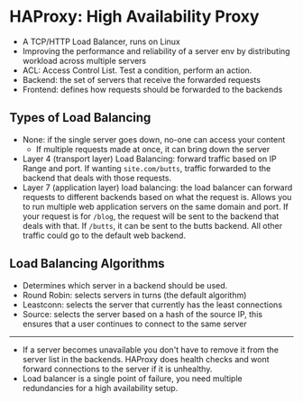 # HAProxy: High Availability Proxy

- A TCP/HTTP Load Balancer, runs on Linux
- Improving the performance and reliability of a server env by distributing
workload across multiple servers
- ACL: Access Control List. Test a condition, perform an action.
- Backend: the set of servers that receive the forwarded requests
- Frontend: defines how requests should be forwarded to the backends

## Types of Load Balancing

- None: if the single server goes down, no-one can access your content
  - If multiple requests made at once, it can bring down the server
- Layer 4 (transport layer) Load Balancing: forward traffic based on IP Range
and port. If wanting `site.com/butts`, traffic forwarded to the backend that
deals with those requests.
- Layer 7 (application layer) load balancing: the load balancer can forward
requests to different backends based on what the request is. Allows you to
run multiple web application servers on the same domain and port. If your
request is for `/blog`, the request will be sent to the backend that deals
with that. If `/butts`, it can be sent to the butts backend. All other
traffic could go to the default web backend.

## Load Balancing Algorithms

- Determines which server in a backend should be used.
- Round Robin: selects servers in turns (the default algorithm)
- Leastconn: selects the server that currently has the least connections
- Source: selects the server based on a hash of the source IP, this ensures
that a user continues to connect to the same server

---
- If a server becomes unavailable you don't have to remove it from the
server list in the backends. HAProxy does health checks and wont forward
connections to the server if it is unhealthy.
- Load balancer is a single point of failure, you need multiple redundancies
for a high availability setup.
